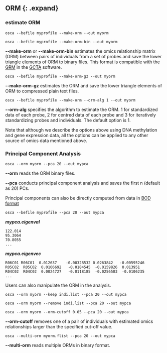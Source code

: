 
## ORM {: .expand}

### estimate ORM

```
osca --befile myprofile --make-orm --out myorm
```

```
osca --befile myprofile --make-orm-bin --out myorm
```
**\--make-orm** or **\--make-orm-bin** estimates the omics relationship matrix (ORM) between pairs of individuals from a set of probes and save the lower triangle elements of ORM to binary files. This format is compatible with the [GRM](http://cnsgenomics.com/software/gcta/#MakingaGRM) in the [GCTA](http://cnsgenomics.com/software/gcta/) software.

```
osca --befile myprofile --make-orm-gz --out myorm
```

**\--make-orm-gz** estimates the ORM and save the lower triangle
elements of ORM to compressed plain text files.

```
osca --befile myprofile --make-orm --orm-alg 1 --out myorm
```

**\--orm-alg** specifies the algorithm to estimate the ORM. 1 for
standardized data of each probe, 2 for centred data of each probe
and 3 for iteratively standardizing probes and individuals. The default option
is 1.

Note that although we describe the options above using DNA methylation
and gene expression data, all the options can be applied to any other
source of omics data mentioned above.

### Principal Component Analysis

```
osca --orm myorm --pca 20 --out mypca
```

**\--orm** reads the ORM binary files.

**\--pca** conducts principal component analysis and saves the first n (default as 20) PCs.

Principal components can also be directly computed  from data in [BOD format](#BODformat)

```
osca --befile myprofile --pca 20 --out mypca
```

***mypca.eigenval***

```
122.014
95.3064
70.8055
...                    
```
***mypca.eigenvec***

```
R06C01 R06C01  0.012637    -0.00328532 0.0263842   -0.00595246
R05C02  R05C02  0.0106692   -0.0184545  -0.0159826  0.013951
R04C02  R04C02  0.0024727   -0.0118185  -0.0256503  -0.0106235
...                    
```

Users can also manipulate the ORM in the analysis.

```
osca --orm myorm --keep indi.list --pca 20 --out mypca
```
```
osca --orm myorm --remove indi.list --pca 20 --out mypca
```
```
osca --orm myorm --orm-cutoff 0.05 --pca 20 --out mypca
```

**\--orm-cutoff** removes one of a pair of individuals with
estimated omics relationships larger than the specified cut-off
value.

```
osca --multi-orm myorm.flist --pca 20 --out mypca
```

**\--multi-orm** reads multiple ORMs in binary format.


